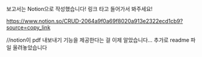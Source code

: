 보고서는 Notion으로 작성했습니다! 링크 타고 들어가서 봐주세요!

https://www.notion.so/CRUD-2064a9f0a69f8020a913e2322ecd1cb9?source=copy_link

//notion이 pdf 내보내기 기능을 제공한다는 걸 이제 알았습니다... 추가로 readme 파일 올려놓았습니다
